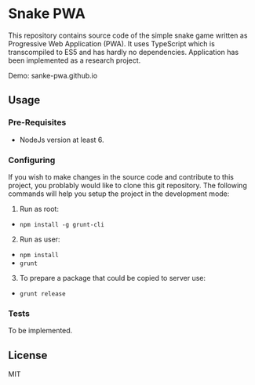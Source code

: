 # Snake PWA

This repository contains source code of the simple snake game written as
Progressive Web Application (PWA). It uses TypeScript which is transcompiled
to ES5 and has hardly no dependencies. Application has been implemented as
a research project.

Demo: sanke-pwa.github.io

## Usage

### Pre-Requisites

* NodeJs version at least 6.

### Configuring

If you wish to make changes in the source code and contribute to this project,
you problably would like to clone this git repository. The following commands
will help you setup the project in the development mode:

1. Run as root:
* `npm install -g grunt-cli`

2. Run as user:
* `npm install`
* `grunt`

3. To prepare a package that could be copied to server use:
* `grunt release`

### Tests

To be implemented.

## License

MIT
